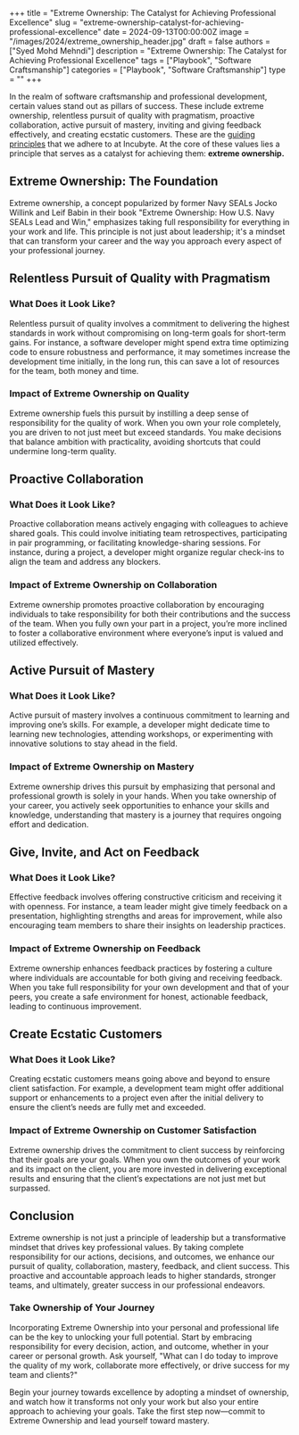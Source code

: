 +++
title = "Extreme Ownership: The Catalyst for Achieving Professional Excellence"
slug = "extreme-ownership-catalyst-for-achieving-professional-excellence"
date = 2024-09-13T00:00:00Z
image = "/images/2024/extreme_ownership_header.jpg"
draft = false
authors = ["Syed Mohd Mehndi"]
description = "Extreme Ownership: The Catalyst for Achieving Professional Excellence"
tags = ["Playbook", "Software Craftsmanship"]
categories = ["Playbook", "Software Craftsmanship"]
type = ""
+++

In the realm of software craftsmanship and professional development, certain values stand out as pillars of success. These include extreme ownership, relentless pursuit of quality with pragmatism, proactive collaboration, active pursuit of mastery, inviting and giving feedback effectively, and creating ecstatic customers. These are the [guiding principles](https://www.incubyte.co/post/succeeding-at-incubyte-our-core-values) that we adhere to at Incubyte. At the core of these values lies a principle that serves as a catalyst for achieving them: **extreme ownership.**

## Extreme Ownership: The Foundation

Extreme ownership, a concept popularized by former Navy SEALs Jocko Willink and Leif Babin in their book "Extreme Ownership: How U.S. Navy SEALs Lead and Win," emphasizes taking full responsibility for everything in your work and life. This principle is not just about leadership; it's a mindset that can transform your career and the way you approach every aspect of your professional journey.

## Relentless Pursuit of Quality with Pragmatism

### What Does it Look Like?

Relentless pursuit of quality involves a commitment to delivering the highest standards in work without compromising on long-term goals for short-term gains. For instance, a software developer might spend extra time optimizing code to ensure robustness and performance, it may sometimes increase the development time initially, in the long run, this can save a lot of resources for the team, both money and time.

### Impact of Extreme Ownership on Quality

Extreme ownership fuels this pursuit by instilling a deep sense of responsibility for the quality of work. When you own your role completely, you are driven to not just meet but exceed standards. You make decisions that balance ambition with practicality, avoiding shortcuts that could undermine long-term quality.

## Proactive Collaboration

### What Does it Look Like?

Proactive collaboration means actively engaging with colleagues to achieve shared goals. This could involve initiating team retrospectives, participating in pair programming, or facilitating knowledge-sharing sessions. For instance, during a project, a developer might organize regular check-ins to align the team and address any blockers.

### Impact of Extreme Ownership on Collaboration

Extreme ownership promotes proactive collaboration by encouraging individuals to take responsibility for both their contributions and the success of the team. When you fully own your part in a project, you’re more inclined to foster a collaborative environment where everyone’s input is valued and utilized effectively.

## Active Pursuit of Mastery

### What Does it Look Like?

Active pursuit of mastery involves a continuous commitment to learning and improving one’s skills. For example, a developer might dedicate time to learning new technologies, attending workshops, or experimenting with innovative solutions to stay ahead in the field.

### Impact of Extreme Ownership on Mastery

Extreme ownership drives this pursuit by emphasizing that personal and professional growth is solely in your hands. When you take ownership of your career, you actively seek opportunities to enhance your skills and knowledge, understanding that mastery is a journey that requires ongoing effort and dedication.

## Give, Invite, and Act on Feedback

### What Does it Look Like?

Effective feedback involves offering constructive criticism and receiving it with openness. For instance, a team leader might give timely feedback on a presentation, highlighting strengths and areas for improvement, while also encouraging team members to share their insights on leadership practices.

### Impact of Extreme Ownership on Feedback

Extreme ownership enhances feedback practices by fostering a culture where individuals are accountable for both giving and receiving feedback. When you take full responsibility for your own development and that of your peers, you create a safe environment for honest, actionable feedback, leading to continuous improvement.

## Create Ecstatic Customers

### What Does it Look Like?

Creating ecstatic customers means going above and beyond to ensure client satisfaction. For example, a development team might offer additional support or enhancements to a project even after the initial delivery to ensure the client’s needs are fully met and exceeded.

### Impact of Extreme Ownership on Customer Satisfaction

Extreme ownership drives the commitment to client success by reinforcing that their goals are your goals. When you own the outcomes of your work and its impact on the client, you are more invested in delivering exceptional results and ensuring that the client’s expectations are not just met but surpassed.

## Conclusion

Extreme ownership is not just a principle of leadership but a transformative mindset that drives key professional values. By taking complete responsibility for our actions, decisions, and outcomes, we enhance our pursuit of quality, collaboration, mastery, feedback, and client success. This proactive and accountable approach leads to higher standards, stronger teams, and ultimately, greater success in our professional endeavors.

### Take Ownership of Your Journey

Incorporating Extreme Ownership into your personal and professional life can be the key to unlocking your full potential. Start by embracing responsibility for every decision, action, and outcome, whether in your career or personal growth. Ask yourself, "What can I do today to improve the quality of my work, collaborate more effectively, or drive success for my team and clients?"

Begin your journey towards excellence by adopting a mindset of ownership, and watch how it transforms not only your work but also your entire approach to achieving your goals. Take the first step now—commit to Extreme Ownership and lead yourself toward mastery.
